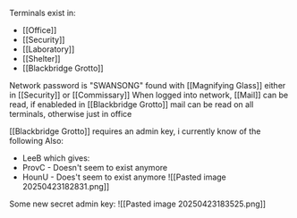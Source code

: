 Terminals exist in:
- [[Office]]
- [[Security]]
- [[Laboratory]]
- [[Shelter]]
- [[Blackbridge Grotto]]

Network password is "SWANSONG" found with [[Magnifying Glass]] either in [[Security]] or [[Commissary]]
When logged into network, [[Mail]] can be read, if enableded in [[Blackbridge Grotto]] mail can be read on all terminals, otherwise just in office

[[Blackbridge Grotto]] requires an admin key, i currently know of the following
Also:
- LeeB which gives:
- ProvC - Doesn't seem to exist anymore
- HounU - Does't seem to exist anymore
![[Pasted image 20250423182831.png]]

Some new secret admin key:
![[Pasted image 20250423183525.png]]